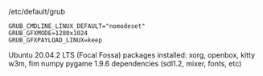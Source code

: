 /etc/default/grub
```
GRUB_CMDLINE_LINUX_DEFAULT="nomodeset"
GRUB_GFXMODE=1280x1024
GRUB_GFXPAYLOAD_LINUX=keep
```

Ubuntu 20.04.2 LTS (Focal Fossa)
packages installed:
xorg, openbox, kitty
w3m, fim
numpy
pygame 1.9.6 dependencies (sdl1.2, mixer, fonts, etc)

